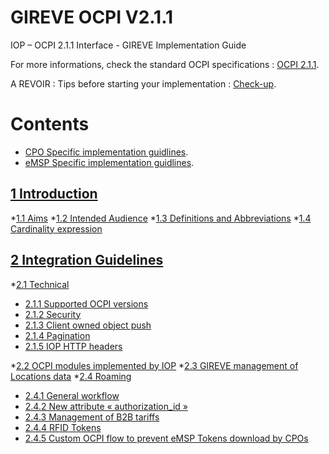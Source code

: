 # GIREVE OCPI V2.1.1
IOP – OCPI 2.1.1 Interface - GIREVE Implementation Guide

For more informations, check the standard OCPI specifications : [OCPI 2.1.1](https://github.com/ocpi/ocpi/tree/release-2.1.1-bugfixes#contents).

A REVOIR : Tips before starting your implementation : [Check-up](checkup_edits.md).

# Contents
- [CPO Specific implementation guidlines](cpo_edits.md).
- [eMSP Specific implementation guidlines](emsp_edits.md).

## [1 Introduction](#_Toc122429849)
*[1.1 Aims](#_Toc122429850)
*[1.2 Intended Audience](#_Toc122429851)
*[1.3 Definitions and Abbreviations](#_Toc122429852)
*[1.4 Cardinality expression](#_Toc122429853)

## [2 Integration Guidelines](#_Toc122429854)
*[2.1 Technical](#_Toc122429855)
  - [2.1.1 Supported OCPI versions](#_Toc122429856)
  - [2.1.2 Security](#_Toc122429857)
  - [2.1.3 Client owned object push](#_Toc122429858)
  - [2.1.4 Pagination](#_Toc122429859)
  - [2.1.5 IOP HTTP headers](#_Toc122429860)
  
*[2.2 OCPI modules implemented by IOP](#_Toc122429861)
*[2.3 GIREVE management of Locations data](#_Toc122429862)
*[2.4 Roaming](#_Toc122429871)

- [2.4.1 General workflow](#_Toc122429872)
- [2.4.2 New attribute « authorization_id »](#_Toc122429873)
- [2.4.3 Management of B2B tariffs](#_Toc122429874)
- [2.4.4 RFID Tokens](#_Toc122429875)
- [2.4.5 Custom OCPI flow to prevent eMSP Tokens download by CPOs](#_Toc122429876)


